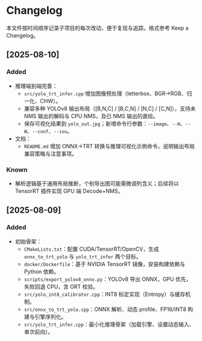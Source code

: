 # Changelog

本文件按时间顺序记录子项目的每次改动，便于复现与追踪。格式参考 Keep a Changelog。

## [2025-08-10]
### Added
- 推理端到端完善：
  - `src/yolo_trt_infer.cpp` 增加图像预处理（letterbox、BGR→RGB、归一化、CHW）。
  - 兼容多种 YOLOv8 输出布局（[B,N,C] / [B,C,N] / [N,C] / [C,N]），支持未 NMS 输出的解码与 CPU NMS，及已 NMS 输出的直绘。
  - 保存可视化结果到 `yolo_out.jpg`；新增命令行参数：`--image`、`--H`、`--W`、`--conf`、`--iou`。
- 文档：
  - `README.md` 增加 ONNX→TRT 转换与推理可视化示例命令，说明输出布局兼容策略与注意事项。

### Known
- 解析逻辑基于通用布局推断，个别导出图可能需微调列含义；后续将以 TensorRT 插件实现 GPU 端 Decode+NMS。

## [2025-08-09]
### Added
- 初始骨架：
  - `CMakeLists.txt`：配置 CUDA/TensorRT/OpenCV，生成 `onnx_to_trt_yolo` 与 `yolo_trt_infer` 两个目标。
  - `docker/Dockerfile`：基于 NVIDIA TensorRT 镜像，安装构建依赖与 Python 依赖。
  - `scripts/export_yolov8_onnx.py`：YOLOv8 导出 ONNX，GPU 优先，失败回退 CPU，含 ORT 校验。
  - `src/yolo_int8_calibrator.cpp`：INT8 标定实现（Entropy）与缓存机制。
  - `src/onnx_to_trt_yolo.cpp`：ONNX 解析、动态 profile、FP16/INT8 构建与引擎序列化。
  - `src/yolo_trt_infer.cpp`：最小化推理骨架（加载引擎、设置动态输入、单次前向）。
